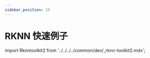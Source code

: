 ```yaml
---
sidebar_position: 15
---
```


# RKNN 快速例子

import Rknntoolkit2 from '../../../../common/dev/\_rknn-toolkit2.mdx';

<Rknntoolkit2 />
